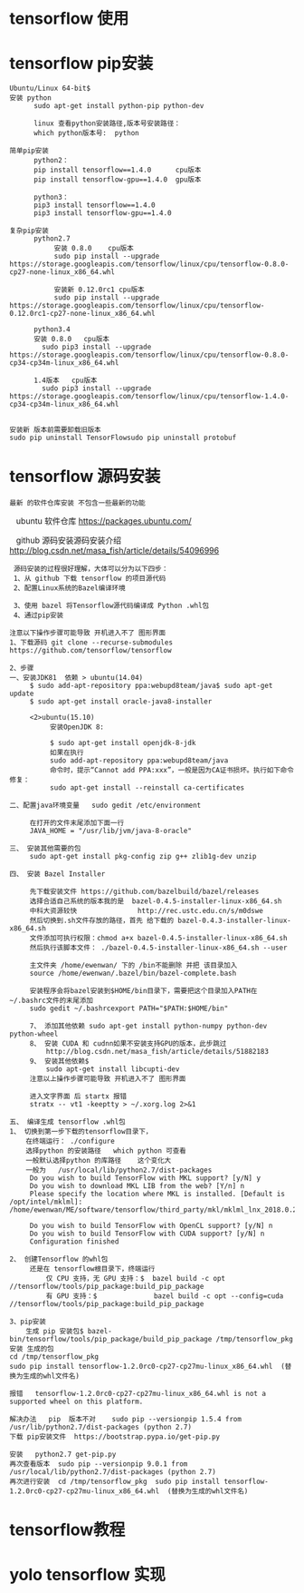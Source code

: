 # tensorflow  使用

# tensorflow  pip安装
    Ubuntu/Linux 64-bit$ 
    安装 python
          sudo apt-get install python-pip python-dev

          linux 查看python安装路径,版本号安装路径：
          which python版本号:  python

    简单pip安装 
          python2：
          pip install tensorflow==1.4.0      cpu版本
          pip install tensorflow-gpu==1.4.0  gpu版本

          python3：
          pip3 install tensorflow==1.4.0
          pip3 install tensorflow-gpu==1.4.0

    复杂pip安装
          python2.7 
               安装 0.8.0    cpu版本
               sudo pip install --upgrade https://storage.googleapis.com/tensorflow/linux/cpu/tensorflow-0.8.0-cp27-none-linux_x86_64.whl

               安装新 0.12.0rc1 cpu版本
               sudo pip install --upgrade https://storage.googleapis.com/tensorflow/linux/cpu/tensorflow-0.12.0rc1-cp27-none-linux_x86_64.whl

          python3.4
          安装 0.8.0   cpu版本
            sudo pip3 install --upgrade https://storage.googleapis.com/tensorflow/linux/cpu/tensorflow-0.8.0-cp34-cp34m-linux_x86_64.whl

          1.4版本   cpu版本
            sudo pip3 install --upgrade https://storage.googleapis.com/tensorflow/linux/cpu/tensorflow-1.4.0-cp34-cp34m-linux_x86_64.whl


    安装新 版本前需要卸载旧版本
    sudo pip uninstall TensorFlowsudo pip uninstall protobuf 
    
# tensorflow  源码安装
    最新 的软件仓库安装 不包含一些最新的功能
    ubuntu 软件仓库 https://packages.ubuntu.com/
    
    github 源码安装源码安装介绍
    http://blog.csdn.net/masa_fish/article/details/54096996
    
     源码安装的过程很好理解，大体可以分为以下四步：
     1、从 github 下载 tensorflow 的项目源代码
     2、配置Linux系统的Bazel编译环境
     
     3、使用 bazel 将Tensorflow源代码编译成 Python .whl包
     4、通过pip安装 

    注意以下操作步骤可能导致 开机进入不了 图形界面
    1、下载源码 git clone --recurse-submodules https://github.com/tensorflow/tensorflow
    
    2、步骤
    一、安装JDK81  依赖 > ubuntu(14.04)
         $ sudo add-apt-repository ppa:webupd8team/java$ sudo apt-get update
         $ sudo apt-get install oracle-java8-installer 

         <2>ubuntu(15.10)    
              安装OpenJDK 8:

              $ sudo apt-get install openjdk-8-jdk 
              如果在执行 
              sudo add-apt-repository ppa:webupd8team/java 
              命令时，提示“Cannot add PPA:xxx”，一般是因为CA证书损坏。执行如下命令修复：
              sudo apt-get install --reinstall ca-certificates

    二、配置java环境变量   sudo gedit /etc/environment  

         在打开的文件末尾添加下面一行   
         JAVA_HOME = "/usr/lib/jvm/java-8-oracle"
    
    三、 安装其他需要的包
         sudo apt-get install pkg-config zip g++ zlib1g-dev unzip

    四、 安装 Bazel Installer

         先下载安装文件 https://github.com/bazelbuild/bazel/releases
         选择合适自己系统的版本我的是  bazel-0.4.5-installer-linux-x86_64.sh
         中科大资源较快               http://rec.ustc.edu.cn/s/m0dswe
         然后切换到.sh文件存放的路径，首先 给下载的 bazel-0.4.3-installer-linux-x86_64.sh
         文件添加可执行权限：chmod a+x bazel-0.4.5-installer-linux-x86_64.sh
         然后执行该脚本文件： ./bazel-0.4.5-installer-linux-x86_64.sh --user

         主文件夹 /home/ewenwan/ 下的 /bin不能删除 并把 该目录加入 
         source /home/ewenwan/.bazel/bin/bazel-complete.bash

         安装程序会将bazel安装到$HOME/bin目录下，需要把这个目录加入PATH在 ~/.bashrc文件的末尾添加
         sudo gedit ~/.bashrcexport PATH="$PATH:$HOME/bin"

         7、 添加其他依赖 sudo apt-get install python-numpy python-dev python-wheel
         8、 安装 CUDA 和 cudnn如果不安装支持GPU的版本，此步跳过  
             http://blog.csdn.net/masa_fish/article/details/51882183
         9、 安装其他依赖$ 
             sudo apt-get install libcupti-dev
         注意以上操作步骤可能导致 开机进入不了 图形界面

         进入文字界面 后 startx 报错
         stratx -- vt1 -keeptty > ~/.xorg.log 2>&1

    五、 编译生成 tensorflow .whl包
    1、 切换到第一步下载的tensorflow目录下，
        在终端运行： ./configure
        选择python 的安装路径   which python 可查看   
        一般默认选择python 的库路径    这个变化大     
        一般为   /usr/local/lib/python2.7/dist-packages
         Do you wish to build TensorFlow with MKL support? [y/N] y
         Do you wish to download MKL LIB from the web? [Y/n] n
         Please specify the location where MKL is installed. [Default is /opt/intel/mklml]: /home/ewenwan/ME/software/tensorflow/third_party/mkl/mklml_lnx_2018.0.20170425

         Do you wish to build TensorFlow with OpenCL support? [y/N] n
         Do you wish to build TensorFlow with CUDA support? [y/N] n
         Configuration finished
    
    2、 创建Tensorflow 的whl包
         还是在 tensorflow根目录下，终端运行
             仅 CPU 支持，无 GPU 支持：$  bazel build -c opt //tensorflow/tools/pip_package:build_pip_package   
             有 GPU 支持：$              bazel build -c opt --config=cuda //tensorflow/tools/pip_package:build_pip_package 
             
    3、pip安装
        生成 pip 安装包$ bazel-bin/tensorflow/tools/pip_package/build_pip_package /tmp/tensorflow_pkg
    安装 生成的包    
    cd /tmp/tensorflow_pkg 
    sudo pip install tensorflow-1.2.0rc0-cp27-cp27mu-linux_x86_64.whl  (替换为生成的whl文件名)
    
    报错   tensorflow-1.2.0rc0-cp27-cp27mu-linux_x86_64.whl is not a supported wheel on this platform.
    
    解决办法   pip  版本不对    sudo pip --versionpip 1.5.4 from /usr/lib/python2.7/dist-packages (python 2.7)
    下载 pip安装文件  https://bootstrap.pypa.io/get-pip.py
    
    安装   python2.7 get-pip.py
    再次查看版本  sudo pip --versionpip 9.0.1 from /usr/local/lib/python2.7/dist-packages (python 2.7)
    再次进行安装  cd /tmp/tensorflow_pkg  sudo pip install tensorflow-1.2.0rc0-cp27-cp27mu-linux_x86_64.whl  (替换为生成的whl文件名)
# tensorflow教程

# yolo tensorflow 实现
